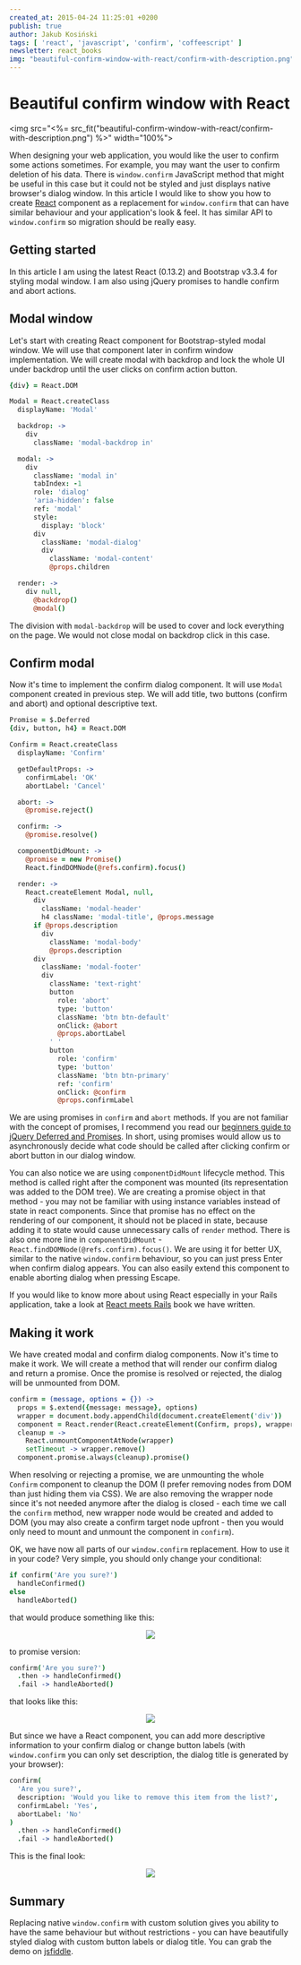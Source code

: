 ```yaml
---
created_at: 2015-04-24 11:25:01 +0200
publish: true
author: Jakub Kosiński
tags: [ 'react', 'javascript', 'confirm', 'coffeescript' ]
newsletter: react_books
img: "beautiful-confirm-window-with-react/confirm-with-description.png"
---
```


# Beautiful confirm window with React

<img src="<%= src_fit("beautiful-confirm-window-with-react/confirm-with-description.png") %>" width="100%">

When designing your web application, you would like the user to confirm some actions sometimes. For example, you may want the user to confirm deletion of his data. There is `window.confirm` JavaScript method that might be useful in this case but it could not be styled and just displays native browser's dialog window. In this article I would like to show you how to create [React](http://facebook.github.io/react/) component as a replacement for `window.confirm` that can have similar behaviour and your application's look & feel. It has similar API to `window.confirm` so migration should be really easy.

<!-- more -->

## Getting started

In this article I am using the latest React (0.13.2) and Bootstrap v3.3.4 for styling modal window. I am also using jQuery promises to handle confirm and abort actions.

## Modal window

Let's start with creating React component for Bootstrap-styled modal window. We will use that component later in confirm window implementation. We will create modal with backdrop and lock the whole UI under backdrop until the user clicks on confirm action button.

```coffeescript
{div} = React.DOM

Modal = React.createClass
  displayName: 'Modal'

  backdrop: ->
    div
      className: 'modal-backdrop in'

  modal: ->
    div
      className: 'modal in'
      tabIndex: -1
      role: 'dialog'
      'aria-hidden': false
      ref: 'modal'
      style:
        display: 'block'
      div
        className: 'modal-dialog'
        div
          className: 'modal-content'
          @props.children

  render: ->
    div null,
      @backdrop()
      @modal()
```

The division with `modal-backdrop` will be used to cover and lock everything on the page. We would not close modal on backdrop click in this case.

## Confirm modal

Now it's time to implement the confirm dialog component. It will use `Modal` component created in previous step. We will add title, two buttons (confirm and abort) and optional descriptive text.

```coffeescript
Promise = $.Deferred
{div, button, h4} = React.DOM

Confirm = React.createClass
  displayName: 'Confirm'

  getDefaultProps: ->
    confirmLabel: 'OK'
    abortLabel: 'Cancel'

  abort: ->
    @promise.reject()

  confirm: ->
    @promise.resolve()

  componentDidMount: ->
    @promise = new Promise()
    React.findDOMNode(@refs.confirm).focus()

  render: ->
    React.createElement Modal, null,
      div
        className: 'modal-header'
        h4 className: 'modal-title', @props.message
      if @props.description
        div
          className: 'modal-body'
          @props.description
      div
        className: 'modal-footer'
        div
          className: 'text-right'
          button
            role: 'abort'
            type: 'button'
            className: 'btn btn-default'
            onClick: @abort
            @props.abortLabel
          ' '
          button
            role: 'confirm'
            type: 'button'
            className: 'btn btn-primary'
            ref: 'confirm'
            onClick: @confirm
            @props.confirmLabel
```

We are using promises in `confirm` and `abort` methods. If you are not familiar with the concept of promises, I recommend you read our [beginners guide to jQuery Deferred and Promises](/2015/02/the-beginners-guide-to-jquery-deferred-and-promises-for-ruby-programmers/). In short, using promises would allow us to asynchronously decide what code should be called after clicking confirm or abort button in our dialog window.

You can also notice we are using `componentDidMount` lifecycle method. This method is called right after the component was mounted (its representation was added to the DOM tree). We are creating a promise object in that method - you may not be familiar with using instance variables instead of state in react components. Since that promise has no effect on the rendering of our component, it should not be placed in state, because adding it to state would cause unnecessary calls of `render` method.
There is also one more line in `componentDidMount` - `React.findDOMNode(@refs.confirm).focus()`. We are using it for better UX, similar to the native `window.confirm` behaviour, so you can just press Enter when confirm dialog appears. You can also easily extend this component to enable aborting dialog when pressing Escape.

If you would like to know more about using React especially in your Rails application, take a look at [React meets Rails](http://blog.arkency.com/rails-react/) book we have written.

## Making it work

We have created modal and confirm dialog components. Now it's time to make it work. We will create a method that will render our confirm dialog and return a promise. Once the promise is resolved or rejected, the dialog will be unmounted from DOM.

```coffeescript
confirm = (message, options = {}) ->
  props = $.extend({message: message}, options)
  wrapper = document.body.appendChild(document.createElement('div'))
  component = React.render(React.createElement(Confirm, props), wrapper)
  cleanup = ->
    React.unmountComponentAtNode(wrapper)
    setTimeout -> wrapper.remove()
  component.promise.always(cleanup).promise()
```

When resolving or rejecting a promise, we are unmounting the whole `Confirm` component to cleanup the DOM (I prefer removing nodes from DOM than just hiding them via CSS). We are also removing the wrapper node since it's not needed anymore after the dialog is closed - each time we call the `confirm` method, new wrapper node would be created and added to DOM (you may also create a confirm target node upfront - then you would only need to mount and unmount the component in `confirm`).

OK, we have now all parts of our `window.confirm` replacement. How to use it in your code? Very simple, you should only change your conditional:

```coffeescript
if confirm('Are you sure?')
  handleConfirmed()
else
  handleAborted()
```

that would produce something like this:

<p>
  <figure align="center">
    <img src="/assets/images/beautiful-confirm-window-with-react/native-confirm.png">
  </figure>
</p>

to promise version:

```coffeescript
confirm('Are you sure?')
  .then -> handleConfirmed()
  .fail -> handleAborted()
```

that looks like this:

<p>
  <figure align="center">
    <img src="/assets/images/beautiful-confirm-window-with-react/confirm-without-description.png">
  </figure>
</p>


But since we have a React component, you can add more descriptive information to your confirm dialog or change button labels (with `window.confirm` you can only set description, the dialog title is generated by your browser):

```coffeescript
confirm(
  'Are you sure?',
  description: 'Would you like to remove this item from the list?',
  confirmLabel: 'Yes',
  abortLabel: 'No'
)
  .then -> handleConfirmed()
  .fail -> handleAborted()
```

This is the final look:

<p>
  <figure align="center">
    <img src="/assets/images/beautiful-confirm-window-with-react/confirm-with-description.png">
  </figure>
</p>

## Summary

Replacing native `window.confirm` with custom solution gives you ability to have the same behaviour but without restrictions - you can have beautifully styled dialog with custom button labels or dialog title. You can grab the demo on [jsfiddle](https://jsfiddle.net/JakubKosinski/3Lwdyvw1/).
